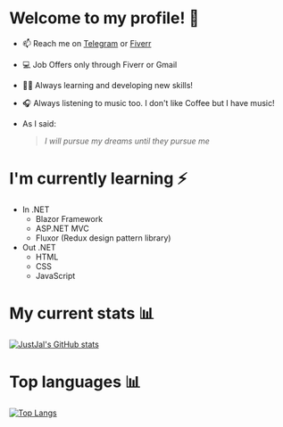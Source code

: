 # Welcome to my profile! 🌠
- 📫 Reach me on [Telegram](https://t.me/OutOfChronologicalOrder) or [Fiverr](https://www.fiverr.com/justjal)
- 💻 Job Offers only through Fiverr or Gmail
- 🏃‍♂️ Always learning and developing new skills!
- 🎧 Always listening to music too. I don't like Coffee but I have music!
- As I said:

   > *I will pursue my dreams until they pursue me*
# I'm currently learning ⚡ 
 - In .NET
   - Blazor Framework 
   - ASP.NET MVC
   - Fluxor (Redux design pattern library)
 - Out .NET
   - HTML 
   - CSS
   - JavaScript
# My current stats 📊
[![JustJal's GitHub stats](https://github-readme-stats.vercel.app/api?username=JustJal&show_icons=true&theme=algolia)](https://github.com/anuraghazra/github-readme-stats)
# Top languages 📊
[![Top Langs](https://github-readme-stats.vercel.app/api/top-langs/?username=JustJal&layout=compact&theme=algolia)](https://github.com/anuraghazra/github-readme-stats)
